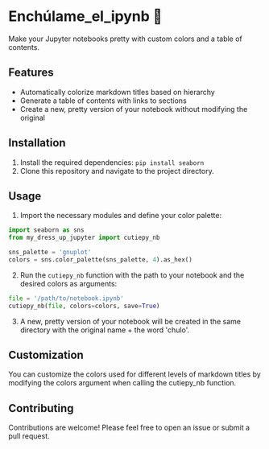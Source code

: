 # Enchúlame_el_ipynb :sparkling_heart:

Make your Jupyter notebooks pretty with custom colors and a table of contents.

## Features

- Automatically colorize markdown titles based on hierarchy
- Generate a table of contents with links to sections
- Create a new, pretty version of your notebook without modifying the original

## Installation

1. Install the required dependencies: `pip install seaborn`
2. Clone this repository and navigate to the project directory.

## Usage

1. Import the necessary modules and define your color palette:
```python
import seaborn as sns
from my_dress_up_jupyter import cutiepy_nb

sns_palette = 'gnuplot'
colors = sns.color_palette(sns_palette, 4).as_hex()
```

2. Run the `cutiepy_nb` function with the path to your notebook and the desired colors as arguments:

```python
file = '/path/to/notebook.ipynb'
cutiepy_nb(file, colors=colors, save=True)
```

 3. A new, pretty version of your notebook will be created in the same directory with the original name + the word 'chulo'.
 

## Customization
You can customize the colors used for different levels of markdown titles by modifying the colors argument when calling the cutiepy_nb function.

## Contributing
Contributions are welcome! Please feel free to open an issue or submit a pull request.
